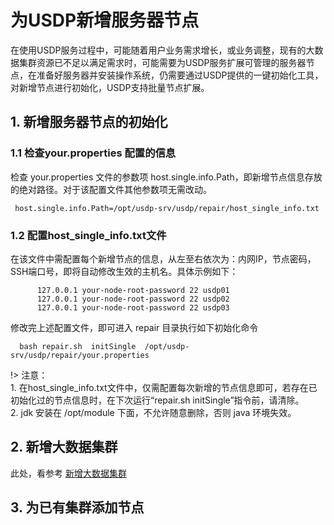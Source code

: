 # 为USDP新增服务器节点

在使用USDP服务过程中，可能随着用户业务需求增长，或业务调整，现有的大数据集群资源已不足以满足需求时，可能需要为USDP服务扩展可管理的服务器节点，在准备好服务器并安装操作系统，仍需要通过USDP提供的一键初始化工具，对新增节点进行初始化，USDP支持批量节点扩展。



## 1. 新增服务器节点的初始化

### 1.1 检查your.properties 配置的信息

检查 your.properties 文件的参数项 host.single.info.Path，即新增节点信息存放的绝对路径。对于该配置文件其他参数项无需改动。

     host.single.info.Path=/opt/usdp-srv/usdp/repair/host_single_info.txt

### 1.2 配置host_single_info.txt文件

在该文件中需配置每个新增节点的信息，从左至右依次为：内网IP，节点密码，SSH端口号，即将自动修改生效的主机名。具体示例如下：

~~~shell
      127.0.0.1 your-node-root-password 22 usdp01
      127.0.0.1 your-node-root-password 22 usdp02
      127.0.0.1 your-node-root-password 22 usdp03
~~~

修改完上述配置文件，即可进入 repair 目录执行如下初始化命令


      bash repair.sh  initSingle  /opt/usdp-srv/usdp/repair/your.properties

!> 注意：</br> 1. 在host_single_info.txt文件中，仅需配置每次新增的节点信息即可，若存在已初始化过的节点信息时，在下次运行“repair.sh  initSingle”指令前，请清除。</br> 2. jdk 安装在 /opt/module 下面，不允许随意删除，否则 java 环境失效。



## 2. 新增大数据集群

此处，看参考 [新增大数据集群](usdpdc/1.0.x/webconsole/clusters?id=_1-新增大数据集群)



## 3. 为已有集群添加节点

